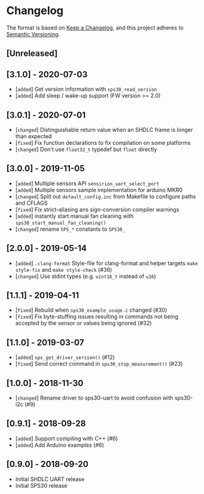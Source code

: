 # Changelog

The format is based on [Keep a Changelog](https://keepachangelog.com/en/1.0.0/),
and this project adheres to [Semantic Versioning](https://semver.org/spec/v2.0.0.html).

## [Unreleased]

## [3.1.0] - 2020-07-03

 * [`added`]   Get version information with `sps30_read_version` 
 * [`added`]   Add sleep / wake-up support (FW version >= 2.0)

## [3.0.1] - 2020-07-01

 * [`changed`] Distinguishable return value when an SHDLC frame is longer than
               expected
 * [`fixed`]   Fix function declarations to fix compilation on some platforms
 * [`changed`] Don't use `float32_t` typedef but `float` directly

## [3.0.0] - 2019-11-05

 * [`added`]   Multiple sensors API `sensirion_uart_select_port`
 * [`added`]   Multiple sensors sample implementation for arduino MKR0
 * [`changed`] Split out `default_config.inc` from Makefile to configure paths
               and CFLAGS
 * [`fixed`]   Fix strict-aliasing ans sign-conversion compiler warnings
 * [`added`]   instantly start manual fan cleaning with
               `sps30_start_manual_fan_cleaning()`
 * [`changed`] rename `SPS_*` constants to `SPS30_`

## [2.0.0] - 2019-05-14

 * [`added`]   `.clang-format` Style-file for clang-format and helper targets
               `make style-fix` and `make style-check` (#36)
 * [`changed`] Use stdint types (e.g. `uint16_t` instead of `u16`)

## [1.1.1] - 2019-04-11

 * [`fixed`]   Rebuild when `sps30_example_usage.c` changed (#30)
 * [`fixed`]   Fix byte-stuffing issues resulting in commands not being accepted
               by the sensor or values being ignored (#32)

## [1.1.0] - 2019-03-07

 * [`added`]   `sps_get_driver_version()` (#12)
 * [`fixed`]   Send correct command in `sps30_stop_measurement()` (#23)

## [1.0.0] - 2018-11-30

 * [`changed`] Rename driver to sps30-uart to avoid confusion with sps30-i2c (#9)

## [0.9.1] - 2018-09-28

 * [`added`]   Support compiling with C++ (#6)
 * [`added`]   Add Arduino examples (#6)

## [0.9.0] - 2018-09-20

 * Initial SHDLC UART release
 * Initial SPS30 release
